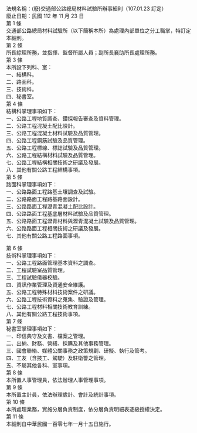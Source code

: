 法規名稱：(廢)交通部公路總局材料試驗所辦事細則（107.01.23 訂定）  
廢止日期：民國 112 年 11 月 23 日  
第 1 條  
交通部公路總局材料試驗所（以下簡稱本所）為處理內部單位之分工職掌，特訂定本細則。  
第 2 條  
所長綜理所務，並指揮、監督所屬人員；副所長襄助所長處理所務。  
第 3 條  
本所設下列科、室：  
一、結構科。  
二、路面科。  
三、技術科。  
四、秘書室。  
第 4 條  
結構科掌理事項如下：  
一、公路工程地質調查、鑽探報告審查及資料管理。  
二、公路工程混凝土配比設計。  
三、公路工程混凝土材料試驗及品質管理。  
四、公路工程鋼筋試驗及品質管理。  
五、公路工程標線、標誌試驗及品質管理。  
六、公路工程結構材料試驗及品質管理。  
七、公路工程結構相關技術之研議及發展。  
八、其他有關公路工程結構事項。  
第 5 條  
路面科掌理事項如下：  
一、公路路面工程路基土壤調查及試驗。  
二、公路路面工程路基路面設計。  
三、公路路面工程瀝青混凝土配比設計。  
四、公路路面工程基底層材料試驗及品質管理。  
五、公路路面工程瀝青材料與瀝青混凝土試驗及品質管理。  
六、公路路面工程相關技術之研議及發展。  
七、其他有關公路工程路面事項。  


第 6 條  
技術科掌理事項如下：  
一、公路工程路面管理基本資料之調查。  
二、工程試驗室品質管理。  
三、工程試驗儀器校驗。  
四、資訊作業管理及資通安全維護。  
五、公路工程特殊材枓技術案件之研議。  
六、公路工程技術資料之蒐集、驗證及管理。  
七、公路工程材料相關技術教育訓練。  
八、其他有關公路工程技術事項。  
第 7 條  
秘書室掌理事項如下：  
一、印信典守及文書、檔案之管理。  
二、出納、財務、營繕、採購及其他事務管理。  
三、國會聯絡、媒體公關事務之政策規劃、研擬、執行及管考。  
四、工友（含技工、駕駛）及駐衛警之管理。  
五、不屬其他各科、室事項。  
第 8 條  
本所置人事管理員，依法辦理人事管理事項。  
第 9 條  
本所置主計員，依法辦理歲計、會計及統計事項。  
第 10 條  
本所處理業務，實施分層負責制度，依分層負責明細表逐級授權決定。  
第 11 條  
本細則自中華民國一百零七年一月十五日施行。  


